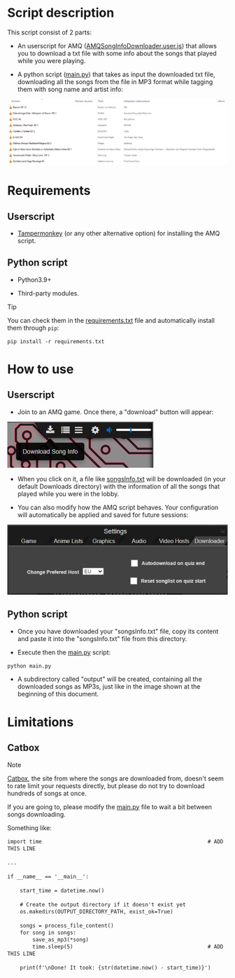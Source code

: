 # Script description

This script consist of 2 parts:

- An userscript for AMQ ([AMQSongInfoDownloader.user.js](AMQSongInfoDownloader.user.js)) that allows you to download a txt file with some info about the songs that played while you were playing.

- A python script ([main.py](main.py)) that takes as input the downloaded txt file, downloading all the songs from the file in MP3 format while tagging them with song name and artist info:

![OutputExample](images/output.png)


# Requirements

## Userscript

- [Tampermonkey](https://www.tampermonkey.net/) (or any other alternative option) for installing the AMQ script.

## Python script

- Python3.9+

- Third-party modules.

> [!TIP]
> You can check them in the [requirements.txt](requirements.txt) file and automatically install them through `pip`:
> 
> ```
> pip install -r requirements.txt
> ```


# How to use

## Userscript

- Join to an AMQ game. Once there, a "download" button will appear:

![DownloadButton](images/download_button.png)

- When you click on it, a file like [songsInfo.txt](songsInfo.txt) will be downloaded (in your default Downloads directory) with the information of all the songs that played while you were in the lobby.

- You can also modify how the AMQ script behaves. Your configuration will automatically be applied and saved for future sessions: 

![ScriptConfiguration](images/configuration.png)

## Python script

- Once you have downloaded your "songsInfo.txt" file, copy its content and paste it into the "songsInfo.txt" file from this directory.

- Execute then the [main.py](main.py) script:

```
python main.py
```

- A subdirectory called "output" will be created, containing all the downloaded songs as MP3s, just like in the image shown at the beginning of this document.


# Limitations

## Catbox

> [!NOTE]
> [Catbox](https://catbox.moe/), the site from where the songs are downloaded from, doesn't seem to rate limit your requests directly, but please do not try to download hundreds of songs at once.

If you are going to, please modify the [main.py](main.py) file to wait a bit between songs downloading.

Something like:

```
import time                                                     # ADD THIS LINE

...

if __name__ == '__main__':

    start_time = datetime.now()

    # Create the output directory if it doesn't exist yet
    os.makedirs(OUTPUT_DIRECTORY_PATH, exist_ok=True)

    songs = process_file_content()
    for song in songs:
        save_as_mp3(*song)
        time.sleep(5)                                           # ADD THIS LINE

    print(f'\nDone! It took: {str(datetime.now() - start_time)}')

```
